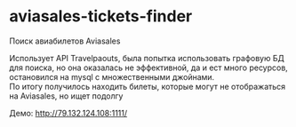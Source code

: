 # aviasales-tickets-finder
Поиск авиабилетов Aviasales

Использует API Travelpaouts, была попытка использовать графовую БД для поиска, но она оказалась не эффективной, да и ест много ресурсов, остановился на mysql  с множественными джойнами.<br/>
По итогу получилось находить билеты, которые могут не отображаться на Aviasales, но ищет подолгу

Демо: http://79.132.124.108:1111/
